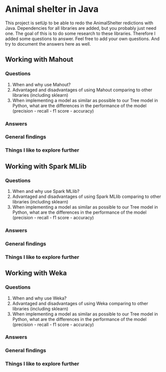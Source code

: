 # Animal shelter in Java
This project is setUp to be able to redo the AnimalShelter redictions with Java. Dependencies for all libraries are added, but you probably just need one.
The goal of this is to do some research to these libraries. Therefore I added some questions to answer. Feel free to add your own questions. And try to document the answers here as well. 


## Working with Mahout
### Questions
1. When and why use Mahout?
2. Advantaged and disadvantages of using Mahout comparing to other libraries (including sklearn)
3. When implementing a model as similar as possible to our Tree model in Python, what are the differences in the performance of the model (precision - recall - f1 score - accuracy)

### Answers
### General findings 
### Things I like to explore further

## Working with Spark MLlib
### Questions
1. When and why use Spark MLlib?
2. Advantaged and disadvantages of using Spark MLlib comparing to other libraries (including sklearn)
3. When implementing a model as similar as possible to our Tree model in Python, what are the differences in the performance of the model (precision - recall - f1 score - accuracy)

### Answers
### General findings 
### Things I like to explore further

## Working with Weka
### Questions
1. When and why use Weka?
2. Advantaged and disadvantages of using Weka comparing to other libraries (including sklearn)
3. When implementing a model as similar as possible to our Tree model in Python, what are the differences in the performance of the model (precision - recall - f1 score - accuracy)

### Answers
### General findings 
### Things I like to explore further

